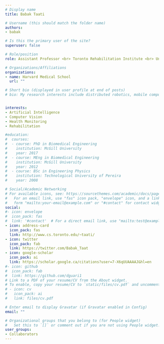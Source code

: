 ```yaml
---
# Display name
title: Babak Taati

# Username (this should match the folder name)
authors:
- babak

# Is this the primary user of the site?
superuser: false

# Role/position
role: Assistant Professor <br> Toronto Rehabilitation Institute <br> University of Toronto

# Organizations/Affiliations
organizations:
- name: Harvard Medical School
  url: ""

# Short bio (displayed in user profile at end of posts)
# bio: My research interests include distributed robotics, mobile computing and programmable matter.


interests:
- Artificial Intelligence
- Computer Vision 
- Health Monitoring 
- Rehabilitation

#education:
#  courses:
#  - course: PhD in Biomedical Engineering
#    institution: McGill University
#    year: 2017
#  - course: MEng in Biomedical Engineering
#    institution: McGill University
#    year: 2012
#  - course: BSc in Engineering Physics
#    institution: Technological University of Pereira
#    year: 2008

# Social/Academic Networking
# For available icons, see: https://sourcethemes.com/academic/docs/page-builder/#icons
#   For an email link, use "fas" icon pack, "envelope" icon, and a link in the
#   form "mailto:your-email@example.com" or "#contact" for contact widget.
social:
#- icon: envelope
#  icon_pack: fas
#  link: '#contact'  # For a direct email link, use "mailto:test@example.org".
- icon: address-card
  icon_pack: fas
  link: http://www.cs.toronto.edu/~taati/
- icon: twitter
  icon_pack: fab
  link: https://twitter.com/Babak_Taat
- icon: google-scholar
  icon_pack: ai
  link: https://scholar.google.ca/citations?user=7-X6qUUAAAAJ&hl=en
#- icon: github
#  icon_pack: fab
#  link: https://github.com/dguari1
# Link to a PDF of your resume/CV from the About widget.
# To enable, copy your resume/CV to `static/files/cv.pdf` and uncomment the lines below.
# - icon: cv
#   icon_pack: ai
#   link: files/cv.pdf

# Enter email to display Gravatar (if Gravatar enabled in Config)
email: ""

# Organizational groups that you belong to (for People widget)
#   Set this to `[]` or comment out if you are not using People widget.
user_groups:
- Collaborators
---
```

